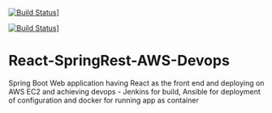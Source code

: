 [![Build Status](http://184.72.113.74:8080/job/pullCodeFromGitAndBuildMaven/badge/icon)](http://184.72.113.74:8080/job/pullCodeFromGitAndBuildMaven/)]

[![Build Status](http://184.72.113.74:8080/buildStatus/icon?job=pullCodeFromGitAndBuildMaven)](http://184.72.113.74:8080/job/pullCodeFromGitAndBuildMaven/)]

# React-SpringRest-AWS-Devops
Spring Boot Web application having React as the front end and deploying on AWS EC2 and achieving devops - Jenkins for build, Ansible for deployment of configuration and docker for running app as container
